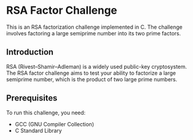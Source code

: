 # RSA Factor Challenge

This is an RSA factorization challenge implemented in C. The challenge involves factoring a large semiprime number into its two prime factors.



## Introduction

RSA (Rivest–Shamir–Adleman) is a widely used public-key cryptosystem. The RSA factor challenge aims to test your ability to factorize a large semiprime number, which is the product of two large prime numbers.

## Prerequisites

To run this challenge, you need:

- GCC (GNU Compiler Collection)
- C Standard Library

